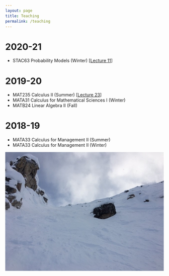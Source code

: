 ```yaml
---
layout: page
title: Teaching
permalink: /teaching
---
```


2020-21
======
  - STAC63 Probability Models (Winter) \[[Lecture 11](https://mymedia.library.utoronto.ca/play/b3a9414b831b34b3c0fdeff44c791fb9)\]

2019-20
======
  - MAT235 Calculus II (Summer) \[[Lecture 23](https://mymedia.library.utoronto.ca/play/0e62e29654335560a755ad46df70ead4)\]
  - MATA31 Calculus for Mathematical Sciences I (Winter)
  - MATB24 Linear Algebra II (Fall)

2018-19
======
  - MATA33 Calculus for Management II (Summer)
  - MATA33 Calculus for Management II (Winter)
  
![](assets/img/KHMR_Whitewall.jpg)
